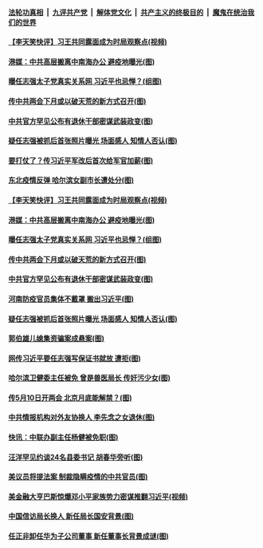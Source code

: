 ####  [法轮功真相](../../../../basic/blob/master/README.md?t=04181830) &nbsp;|&nbsp; [九评共产党](../../../../9ping.md/blob/master/README.md?t=04181830) &nbsp;|&nbsp; [解体党文化](../../../../jtdwh.md/blob/master/README.md?t=04181830)  &nbsp;|&nbsp; [共产主义的终极目的](../../../../gczydzjmd.md/blob/master/README.md?t=04181830) &nbsp;|&nbsp; [魔鬼在统治我们的世界](../../../../mgztzwmdsj.md/blob/master/README.md?t=04181830) 

#### [【李天笑快评】习王共同露面成为时局观察点(视频)](../pages/p2/930165.md?t=04181830) 

#### [港媒：中共高层搬离中南海办公 避疫地曝光(图)](../pages/p2/930173.md?t=04181830) 

#### [曝任志强太子党真实关系网 习近平也忌惮？(组图)](../pages/p2/930156.md?t=04181830) 

#### [传中共两会下月或以破天荒的新方式召开(图)](../pages/p2/930095.md?t=04181830) 

#### [中共官方罕见公布有退休干部密谋武装政变(图)](../pages/p2/930114.md?t=04181830) 

#### [疑任志强被抓后首张照片曝光 场面感人 知情人否认(图)](../pages/p2/930037.md?t=04181830) 

#### [要打仗了？传习近平军改后首次给军官加薪(图)](../pages/p2/930231.md?t=04181830) 

#### [东北疫情反弹 哈尔滨女副市长遭处分(图)](../pages/p2/930216.md?t=04181830) 

#### [【李天笑快评】习王共同露面成为时局观察点(视频)](../pages/p2/930165.md?t=04181830) 

#### [港媒：中共高层搬离中南海办公 避疫地曝光(图)](../pages/p2/930173.md?t=04181830) 

#### [曝任志强太子党真实关系网 习近平也忌惮？(组图)](../pages/p2/930156.md?t=04181830) 

#### [传中共两会下月或以破天荒的新方式召开(图)](../pages/p2/930095.md?t=04181830) 

#### [中共官方罕见公布有退休干部密谋武装政变(图)](../pages/p2/930114.md?t=04181830) 

#### [河南防疫官员集体不戴罩 搬出习近平(图)](../pages/p2/930053.md?t=04181830) 

#### [疑任志强被抓后首张照片曝光 场面感人 知情人否认(图)](../pages/p2/930037.md?t=04181830) 

#### [郭伯雄儿媳集资骗案成悬案(图)](../pages/p2/930024.md?t=04181830) 

#### [网传习近平要任志强写保证书就放 遭拒(图)](../pages/p2/929984.md?t=04181830) 

#### [哈尔滨卫健委主任被免 曾是兽医局长 传奸污少女(图)](../pages/p2/929973.md?t=04181830) 

#### [传5月10日开两会 北京月底能解禁？(图)](../pages/p2/929970.md?t=04181830) 

#### [中共情报机构对外友协换人 李先念之女退休(图)](../pages/p2/929895.md?t=04181830) 

#### [快讯：中联办副主任杨健被免职(图)](../pages/p2/929897.md?t=04181830) 

#### [汪洋罕见约谈24名县委书记 胡春华旁听(图)](../pages/p2/929883.md?t=04181830) 

#### [美议员将提法案 制裁隐瞒疫情的中共官员(图)](../pages/p2/929864.md?t=04181830) 

#### [美金融大亨巴斯惊爆邓小平家族势力密谋推翻习近平(视频)](../pages/p2/929872.md?t=04181830) 

#### [中国信访局长换人 新任局长国安背景(图)](../pages/p2/929800.md?t=04181830) 

#### [任正非卸任华为子公司董事 新任董事长背景成谜(图)](../pages/p2/929778.md?t=04181830) 


